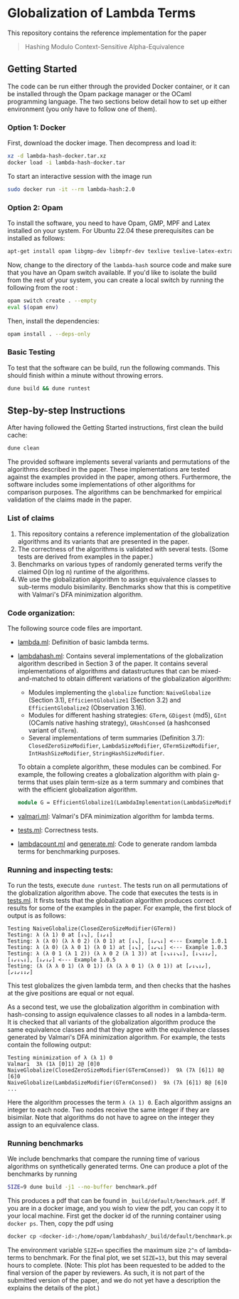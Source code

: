 # Globalization of Lambda Terms

This repository contains the reference implementation for the paper
> Hashing Modulo Context-Sensitive Alpha-Equivalence

## Getting Started

The code can be run either through the provided Docker container, or it can be
installed through the Opam package manager or the OCaml programming language.
The two sections below detail how to set up either environment (you only have to
follow one of them).

### Option 1: Docker

First, download the docker image. Then decompress and load it:

```bash
xz -d lambda-hash-docker.tar.xz
docker load -i lambda-hash-docker.tar
```

To start an interactive session with the image run
```bash
sudo docker run -it --rm lambda-hash:2.0
```

### Option 2: Opam

To install the software, you need to have Opam, GMP, MPF and Latex installed on
your system. For Ubuntu 22.04 these prerequisites can be installed as follows:

```bash
apt-get install opam libgmp-dev libmpfr-dev texlive texlive-latex-extra
```

Now, change to the directory of the `lambda-hash` source code and make sure that you
have an Opam switch available. If you'd like to isolate the build from the rest
of your system, you can create a local switch by running the following from the
root :

```bash
opam switch create . --empty
eval $(opam env)
```

Then, install the dependencies:
```bash
opam install . --deps-only
```

### Basic Testing

To test that the software can be build, run the following commands. This should
finish within a minute without throwing errors.

```bash
dune build && dune runtest
```

## Step-by-step Instructions

After having followed the Getting Started instructions, first clean the build cache:

```bash
dune clean
```

The provided software implements several variants and permutations of the
algorithms described in the paper. These implementations are tested against the
examples provided in the paper, among others. Furthermore, the software includes
some implementations of other algorithms for comparison purposes. The algorithms
can be benchmarked for empirical validation of the claims made in the paper.

### List of claims

1. This repository contains a reference implementation of the globalization
   algorithms and its variants that are presented in the paper.
2. The correctness of the algorithms is validated with several tests. (Some
   tests are derived from examples in the paper.)
3. Benchmarks on various types of randomly generated terms verify the claimed
   O(n log n) runtime of the algorithms.
4. We use the globalization algorithm to assign equivalence classes to sub-terms
   modulo bisimilarity. Benchmarks show that this is competitive with Valmari's
   DFA minimization algorithm.

### Code organization:

The following source code files are important.

- [lambda.ml](lambda.ml): Definition of basic lambda terms.
- [lambdahash.ml](lambdahash.ml): Contains several implementations of the
  globalization algorithm described in Section 3 of the paper. It contains
  several implementations of algorithms and datastructures that can be
  mixed-and-matched to obtain different variations of the globalization
  algorithm:
  + Modules implementing the `globalize` function: `NaiveGlobalize` (Section
    3.1), `EfficientGlobalize1` (Section 3.2) and `EfficientGlobalize2`
    (Observation 3.16).
  + Modules for different hashing strategies: `GTerm`, `GDigest` (md5), `GInt`
    (OCamls native hashing strategy), `GHashConsed` (a hashconsed variant of
    `GTerm`).
  + Several implementations of term summaries (Definition 3.7):
    `ClosedZeroSizeModifier`, `LambdaSizeModifier`, `GTermSizeModifier`,
    `IntHashSizeModifier`, `StringHashSizeModifier`.

  To obtain a complete algorithm, these modules can be combined. For example,
  the following creates a globalization algorithm with plain g-terms that uses
  plain term-size as a term summary and combines that with the efficient
  globalization algorithm.
  
  ```ocaml
  module G = EfficientGlobalize1(LambdaImplementation(LambdaSizeModifier(GTerm)))
  ```
- [valmari.ml](valmari.ml): Valmari's DFA minimization algorithm for lambda terms.
- [tests.ml](tests.ml): Correctness tests.
- [lambdacount.ml](lambdacount.ml) and [generate.ml](generate.ml): Code to
  generate random lambda terms for benchmarking purposes.

### Running and inspecting tests:

To run the tests, execute `dune runtest`. The tests run on all permutations of
the globalization algorithm above. The code that executes the tests is in
[tests.ml](tests.ml). It firsts tests that the globalization algorithm produces
correct results for some of the examples in the paper. For example, the first
block of output is as follows:

```
Testing NaiveGlobalize(ClosedZeroSizeModifier(GTerm))
Testing: λ (λ 1) 0 at [↓↘], [↓↙↓]
Testing: λ (λ 0) (λ λ 0 2) (λ 0 1) at [↓↘], [↓↙↘↓] <--- Example 1.0.1
Testing: λ (λ 0) (λ λ 0 1) (λ 0 1) at [↓↘], [↓↙↘↓] <--- Example 1.0.3
Testing: λ (λ 0 1 (λ 1 2)) (λ λ 0 2 (λ 1 3)) at [↓↘↓↓↘↓], [↓↘↓↓↙], [↓↙↓↘↓], [↓↙↓↙] <--- Example 1.0.5
Testing: (λ (λ λ 0 1) (λ 0 1)) (λ (λ λ 0 1) (λ 0 1)) at [↙↓↘↓↙], [↙↓↙↓↓↙]
```

This test globalizes the given lambda term, and then checks that the hashes at
the give positions are equal or not equal.

As a second test, we use the globalization algorithm in combination with
hash-consing to assign equivalence classes to all nodes in a lambda-term. It is
checked that all variants of the globalization algorithm produce the same
equivalence classes and that they agree with the equivalence classes generated
by Valmari's DFA minimization algorithm. For example, the tests contain the
following output:

```
Testing minimization of λ (λ 1) 0
Valmari	 3λ (1λ [0]1) 2@ [0]0
NaiveGlobalize(ClosedZeroSizeModifier(GTermConsed))	 9λ (7λ [6]1) 8@ [6]0
NaiveGlobalize(LambdaSizeModifier(GTermConsed))	 9λ (7λ [6]1) 8@ [6]0
...
```

Here the algorithm processes the term `λ (λ 1) 0`. Each algorithm assigns an
integer to each node. Two nodes receive the same integer if they are bisimilar.
Note that algorithms do not have to agree on the integer they assign to an
equivalence class.

### Running benchmarks

We include benchmarks that compare the running time of various algorithms on
synthetically generated terms. One can produce a plot of the benchmarks by
running

```bash
SIZE=9 dune build -j1 --no-buffer benchmark.pdf
```

This produces a pdf that can be found in `_build/default/benchmark.pdf`. If you
are in a docker image, and you wish to view the pdf, you can copy it to your
local machine. First get the docker id of the running container using `docker
ps`. Then, copy the pdf using

```bash
docker cp <docker-id>:/home/opam/lambdahash/_build/default/benchmark.pdf tmp-benchm.pdf
```

The environment variable `SIZE=n` specifies the maximum size `2^n` of
lambda-terms to benchmark. For the final plot, we set `SIZE=13`, but this may
several hours to complete. (Note: This plot has been requested to be added to
the final version of the paper by reviewers. As such, it is not part of the
submitted version of the paper, and we do not yet have a description the
explains the details of the plot.)

